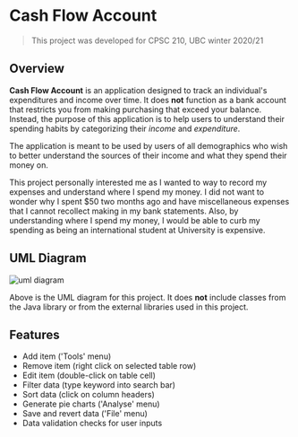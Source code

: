 # Cash Flow Account

> This project was developed for CPSC 210, UBC winter 2020/21

## Overview

**Cash Flow Account** is an application designed to track an individual's expenditures and income over time. It does **not** function as a bank account that restricts you from making purchasing that exceed your balance. Instead, the
purpose of this application is to help users to understand their spending habits by categorizing their *income* and *expenditure*.

The application is meant to be used by users of all demographics who wish to better understand the sources of their
income and what they spend their money on.

This project personally interested me as I wanted to way to record my expenses and understand where I spend my money. I
did not want to wonder why I spent $50 two months ago and have miscellaneous expenses that I cannot recollect making in
my bank statements. Also, by understanding where I spend my money, I would be able to curb my spending as being an
international student at University is expensive.

## UML Diagram

![uml diagram](https://github.com/AnimeAllstar/210-term-project/blob/master/UML_Design_Diagram.png?raw=true)

Above is the UML diagram for this project. It does **not** include classes from the Java library or from the external
libraries used in this project.

## Features

- Add item ('Tools' menu)
- Remove item (right click on selected table row)
- Edit item (double-click on table cell)
- Filter data (type keyword into search bar)
- Sort data (click on column headers)
- Generate pie charts ('Analyse' menu)
- Save and revert data ('File' menu)
- Data validation checks for user inputs
